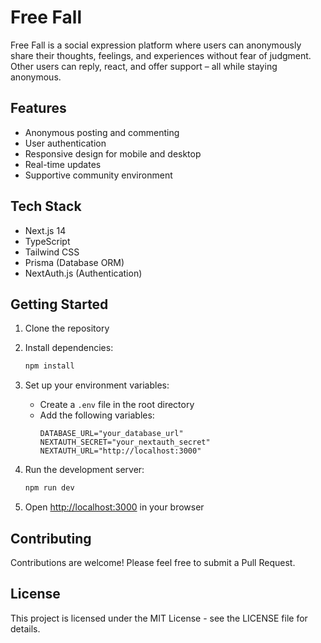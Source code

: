 # Free Fall

Free Fall is a social expression platform where users can anonymously share their thoughts, feelings, and experiences without fear of judgment. Other users can reply, react, and offer support – all while staying anonymous.

## Features

- Anonymous posting and commenting
- User authentication
- Responsive design for mobile and desktop
- Real-time updates
- Supportive community environment

## Tech Stack

- Next.js 14
- TypeScript
- Tailwind CSS
- Prisma (Database ORM)
- NextAuth.js (Authentication)

## Getting Started

1. Clone the repository
2. Install dependencies:
   ```bash
   npm install
   ```
3. Set up your environment variables:
   - Create a `.env` file in the root directory
   - Add the following variables:
     ```
     DATABASE_URL="your_database_url"
     NEXTAUTH_SECRET="your_nextauth_secret"
     NEXTAUTH_URL="http://localhost:3000"
     ```

4. Run the development server:
   ```bash
   npm run dev
   ```

5. Open [http://localhost:3000](http://localhost:3000) in your browser

## Contributing

Contributions are welcome! Please feel free to submit a Pull Request.

## License

This project is licensed under the MIT License - see the LICENSE file for details. 